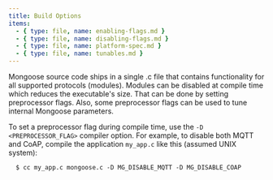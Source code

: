 ```yaml
---
title: Build Options
items:
  - { type: file, name: enabling-flags.md }
  - { type: file, name: disabling-flags.md }
  - { type: file, name: platform-spec.md }
  - { type: file, name: tunables.md }
---
```


Mongoose source code ships in a single .c file that contains functionality
for all supported protocols (modules). Modules can be disabled at compile
time which reduces the executable's size. That can be done by setting preprocessor
flags. Also, some preprocessor flags can be used to tune internal Mongoose
parameters.

To set a preprocessor flag during compile time, use the `-D <PREPROCESSOR_FLAG>`
compiler option. For example, to disable both MQTT and CoAP,
compile the application `my_app.c` like this (assumed UNIX system):

```
  $ cc my_app.c mongoose.c -D MG_DISABLE_MQTT -D MG_DISABLE_COAP
```
